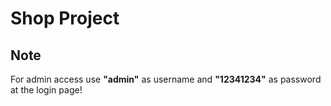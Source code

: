 # Shop Project

## Note

For admin access use **"admin"** as username and **"12341234"** as password at the login page!
